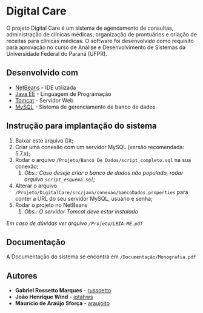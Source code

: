 # Digital Care

O projeto Digital Care é um sistema de agendamento de consultas, administração de clínicas médicas, organização de prontuários e criação de receitas para clínicas médicas.
O software foi desenvolvido como requisito para aprovação no curso de Análise e Desenvolvimento de Sistemas da Universidade Federal do Paraná (UFPR).

## Desenvolvido com

* [NetBeans](https://netbeans.org/downloads/) - IDE utilizada
* [Java EE](http://www.oracle.com/technetwork/java/javaee/overview/index.html) - Linguagem de Programação
* [Tomcat](http://tomcat.apache.org) - Servidor Web
* [MySQL](https://www.mysql.com) - Sistema de gerenciamento de banco de dados

## Instrução para implantação do sistema

1. Baixar este arquivo Git;
1. Criar uma conexão com um servidor MySQL (versão recomendada: 5.7.x);
1. Rodar o arquivo `/Projeto/Banco De Dados/script_completo.sql` na sua conexão;
    1. *Obs.: Caso deseje criar o banco de dados não populado, rodar arquivo `script_esquema.sql`;*
1. Alterar o arquivo `/Projeto/DigitalCare/src/java/conexao/bancoDados.properties` para conter a URL do seu servidor MySQL, usuário e senha;
1. Rodar o projeto no NetBeans
    1. *Obs.: O servidor Tomcat deve estar instalado*
    
*Em caso de dúvidas ver arquivo `/Projeto/LEIA-ME.pdf`*

## Documentação

A Documentação do sistema se encontra em `/Documentação/Monografia.pdf`

## Autores

* **Gabriel Rossetto Marques** - [russoetto](https://github.com/russoetto)
* **João Henrique Wind** - [jotahws](https://github.com/jotahws)
* **Maurício de Araújo Sforça** - [araujoito](https://github.com/araujoito)

